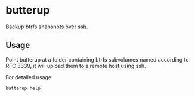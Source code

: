 # butterup
Backup btrfs snapshots over ssh.

## Usage
Point butterup at a folder containing btrfs subvolumes named according to RFC 3339, it will upload them to a remote host using ssh.

For detailed usage:
```sh
butterup help
```
